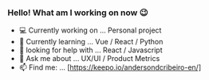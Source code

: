 
### Hello! What am I working on now 😉

- 💻  Currently working on ... Personal project
- 🌱  Currently learning ... Vue / React / Python
- 🤔  looking for help with ... React / Javascript
- 💬  Ask me about ... UX/UI / Product Metrics 
- 📫  Find me: ... [https://keepo.io/andersondcribeiro-en/]
